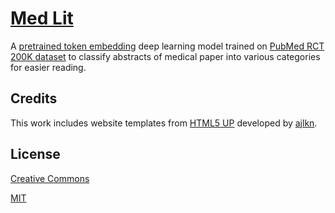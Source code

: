 # [Med Lit](https://lenweijie.com/med_lit/)

A [pretrained token embedding](https://tfhub.dev/google/universal-sentence-encoder/4) deep learning model trained on [PubMed RCT 200K dataset](https://github.com/Franck-Dernoncourt/pubmed-rct) to classify abstracts of medical paper into various categories for easier reading.


## Credits

This work includes website templates from [HTML5 UP](https://html5up.net/) developed by [ajlkn](https://twitter.com/ajlkn).

## License

[Creative Commons](https://creativecommons.org/licenses/by-sa/3.0/us/legalcode)

[MIT](https://opensource.org/license/mit/)
